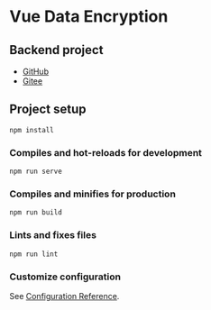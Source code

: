 # Vue Data Encryption

## Backend project

- [GitHub](https://github.com/RuixeWolf/express-data-encryption)
- [Gitee](https://gitee.com/RuixeWolf/express-data-encryption)

## Project setup

```
npm install
```

### Compiles and hot-reloads for development
```
npm run serve
```

### Compiles and minifies for production
```
npm run build
```

### Lints and fixes files
```
npm run lint
```

### Customize configuration
See [Configuration Reference](https://cli.vuejs.org/config/).

